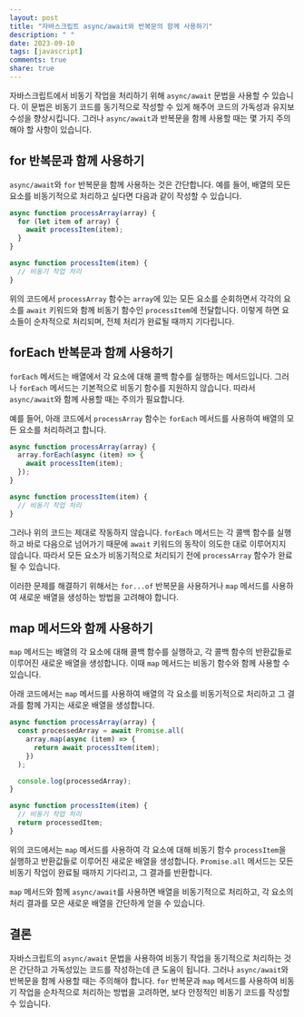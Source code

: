 ```yaml
---
layout: post
title: "자바스크립트 async/await와 반복문의 함께 사용하기"
description: " "
date: 2023-09-10
tags: [javascript]
comments: true
share: true
---
```


자바스크립트에서 비동기 작업을 처리하기 위해 `async/await` 문법을 사용할 수 있습니다. 이 문법은 비동기 코드를 동기적으로 작성할 수 있게 해주어 코드의 가독성과 유지보수성을 향상시킵니다. 그러나 `async/await`과 반복문을 함께 사용할 때는 몇 가지 주의해야 할 사항이 있습니다.

## for 반복문과 함께 사용하기

`async/await`와 `for` 반복문을 함께 사용하는 것은 간단합니다. 예를 들어, 배열의 모든 요소를 비동기적으로 처리하고 싶다면 다음과 같이 작성할 수 있습니다.

```javascript
async function processArray(array) {
  for (let item of array) {
    await processItem(item);
  }
}

async function processItem(item) {
  // 비동기 작업 처리
}
```

위의 코드에서 `processArray` 함수는 `array`에 있는 모든 요소를 순회하면서 각각의 요소를 `await` 키워드와 함께 비동기 함수인 `processItem`에 전달합니다. 이렇게 하면 요소들이 순차적으로 처리되며, 전체 처리가 완료될 때까지 기다립니다. 

## forEach 반복문과 함께 사용하기

`forEach` 메서드는 배열에서 각 요소에 대해 콜백 함수를 실행하는 메서드입니다. 그러나 `forEach` 메서드는 기본적으로 비동기 함수를 지원하지 않습니다. 따라서 `async/await`와 함께 사용할 때는 주의가 필요합니다.

예를 들어, 아래 코드에서 `processArray` 함수는 `forEach` 메서드를 사용하여 배열의 모든 요소를 처리하려고 합니다.

```javascript
async function processArray(array) {
  array.forEach(async (item) => {
    await processItem(item);
  });
}

async function processItem(item) {
  // 비동기 작업 처리
}
```

그러나 위의 코드는 제대로 작동하지 않습니다. `forEach` 메서드는 각 콜백 함수를 실행하고 바로 다음으로 넘어가기 때문에 `await` 키워드의 동작이 의도한 대로 이루어지지 않습니다. 따라서 모든 요소가 비동기적으로 처리되기 전에 `processArray` 함수가 완료될 수 있습니다.

이러한 문제를 해결하기 위해서는 `for...of` 반복문을 사용하거나 `map` 메서드를 사용하여 새로운 배열을 생성하는 방법을 고려해야 합니다. 

## map 메서드와 함께 사용하기

`map` 메서드는 배열의 각 요소에 대해 콜백 함수를 실행하고, 각 콜백 함수의 반환값들로 이루어진 새로운 배열을 생성합니다. 이때 `map` 메서드는 비동기 함수와 함께 사용할 수 있습니다.

아래 코드에서는 `map` 메서드를 사용하여 배열의 각 요소를 비동기적으로 처리하고 그 결과를 함께 가지는 새로운 배열을 생성합니다.

```javascript
async function processArray(array) {
  const processedArray = await Promise.all(
    array.map(async (item) => {
      return await processItem(item);
    })
  );

  console.log(processedArray);
}

async function processItem(item) {
  // 비동기 작업 처리
  return processedItem;
}
```

위의 코드에서는 `map` 메서드를 사용하여 각 요소에 대해 비동기 함수 `processItem`을 실행하고 반환값들로 이루어진 새로운 배열을 생성합니다. `Promise.all` 메서드는 모든 비동기 작업이 완료될 때까지 기다리고, 그 결과를 반환합니다.

`map` 메서드와 함께 `async/await`를 사용하면 배열을 비동기적으로 처리하고, 각 요소의 처리 결과를 모은 새로운 배열을 간단하게 얻을 수 있습니다.

## 결론

자바스크립트의 `async/await` 문법을 사용하여 비동기 작업을 동기적으로 처리하는 것은 간단하고 가독성있는 코드를 작성하는데 큰 도움이 됩니다. 그러나 `async/await`와 반복문을 함께 사용할 때는 주의해야 합니다. `for` 반복문과 `map` 메서드를 사용하여 비동기 작업을 순차적으로 처리하는 방법을 고려하면, 보다 안정적인 비동기 코드를 작성할 수 있습니다.